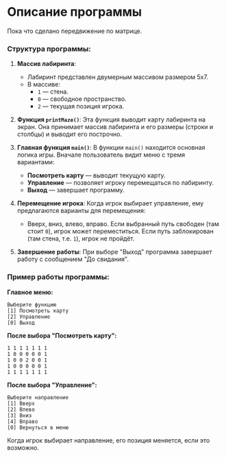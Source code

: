 # Описание программы

Пока что сделано передвижение по матрице.

### Структура программы:

1. **Массив лабиринта**:
   - Лабиринт представлен двумерным массивом размером 5x7.
   - В массиве:
     - `1` — стена.
     - `0` — свободное пространство.
     - `2` — текущая позиция игрока.

2. **Функция `printMaze()`**:
   Эта функция выводит карту лабиринта на экран. Она принимает массив лабиринта и его размеры (строки и столбцы) и выводит его построчно.

3. **Главная функция `main()`**:
   В функции `main()` находится основная логика игры. Вначале пользователь видит меню с тремя вариантами:
   - **Посмотреть карту** — выводит текущую карту.
   - **Управление** — позволяет игроку перемещаться по лабиринту.
   - **Выход** — завершает программу.

4. **Перемещение игрока**:
   Когда игрок выбирает управление, ему предлагаются варианты для перемещения:
   - Вверх, вниз, влево, вправо.
   Если выбранный путь свободен (там стоит `0`), игрок может переместиться. Если путь заблокирован (там стена, т.е. `1`), игрок не пройдёт.

5. **Завершение работы**:
   При выборе "Выход" программа завершает работу с сообщением "До свидания".

### Пример работы программы:

**Главное меню:**
```
Выберите функцию
[1] Посмотреть карту
[2] Управление
[0] Выход
```

**После выбора "Посмотреть карту":**
```
1 1 1 1 1 1 1
1 0 0 0 0 0 1
1 0 0 2 0 0 1
1 0 0 0 0 0 1
1 1 1 1 1 1 1
```

**После выбора "Управление":**
```
Выберите направление
[1] Вверх
[2] Влево
[3] Вниз
[4] Вправо
[0] Вернуться в меню
```

Когда игрок выбирает направление, его позиция меняется, если это возможно.
